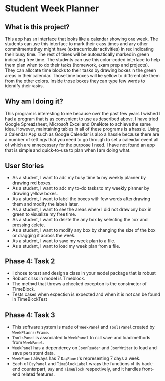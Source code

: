 # Student Week Planner

## What is this project?
This app has an interface that looks like a calendar showing one week. The students can use this
interface to mark their class times and any other commitments they might have (extracurricular 
activities) in red indicating their busy time. The rest of times will be automatically marked in green
indicating free time. The students can use this color-coded interface to help them plan when to do
their tasks (homework, exam prep and projects). They can allocate time blocks to their tasks by
drawing boxes in the green areas in their calendar. Those time boxes will be yellow to differentiate
them from the other colors. Inside those boxes they can type few words to identify their tasks.

## Why am I doing it?
This program is interesting to me because over the past few years I wished I had a program that is
as convenient to use as described above. I have tried Google Spreadsheet, Microsoft Excel and OneNote
to achieve the same idea. However, maintaining tables in all of these programs is a hassle. Using
a Calendar App such as Google Calendar is also a hassle because there are a number of settings that
you need to go through to set a calendar event all of which are unnecessary for the purpose I need.
I have not found an app that is simple and quick-to-use to plan when I am doing what.

## User Stories
- As a student, I want to add my busy time to my weekly planner by drawing red boxes.
- As a student, I want to add my to-do tasks to my weekly planner by drawing yellow boxes.
- As a student, I want to label the boxes with few words after drawing them and modify the labels later.
- As a student, I want to see the areas where I did not draw any box in green to visualize my free time.
- As a student, I want to delete the any box by selecting the box and pressing delete.
- As a student, I want to modify any box by changing the size of the box or dragging it across the week.
- As a student, I want to save my week plan to a file.
- As a student, I want to load my week plan from a file.

## Phase 4: Task 2
- I chose to test and design a class in your model package that is robust
- Robust class in model is Timeblock.
- The method that throws a checked exception is the constructor of TimeBlock.
- Tests cases when expection is expected and when it is not can be found in TimeBlockTest

## Phase 4: Task 3
- This software system is made of `WeekPanel` and `ToolsPanel` created by `WeekPlannerFrame`.
- `ToolsPanel` is associated to `WeekPanel` to call save and load methods from `WeekPanel`.
- `WeekPanel` has a dependency on `JsonReader` and `JsonWriter` to load and save persistent data.
- `WeekPanel` always has 7 `DayPanel`'s representing 7 days a week.
- Each of `DayPanel` and `TimeBlockLabel` wraps the functions of its back-end counterpart, 
`Day` and `TimeBlock` respectively, and it handles front-end related features.
